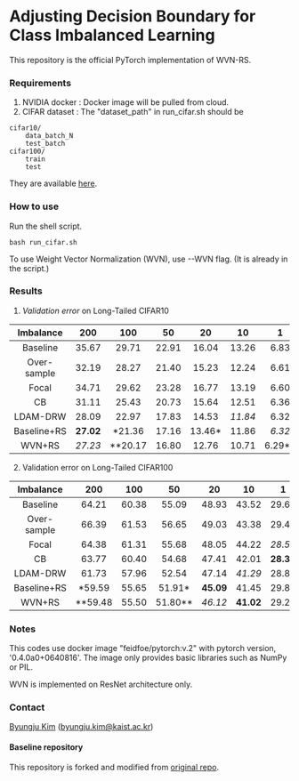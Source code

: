 # Adjusting Decision Boundary for Class Imbalanced Learning
This repository is the official PyTorch implementation of WVN-RS.


### Requirements
1. NVIDIA docker : Docker image will be pulled from cloud.
2. CIFAR dataset : The "dataset_path" in run_cifar.sh should be
```
cifar10/
    data_batch_N
    test_batch
cifar100/
    train
    test
```
They are available [here](https://www.cs.toronto.edu/~kriz/cifar.html).

### How to use
Run the shell script.
```
bash run_cifar.sh
```
To use Weight Vector Normalization (WVN), use --WVN flag. (It is already in the script.)

### Results
1. *Validation error* on Long-Tailed CIFAR10

Imbalance|200|100|50|20|10|1
:---:|:---:|:---:|:---:|:---:|:---:|:---:
Baseline   | 35.67 | 29.71 | 22.91 | 16.04 | 13.26 | 6.83
Over-sample| 32.19 | 28.27 | 21.40 | 15.23 | 12.24 | 6.61
Focal      | 34.71 | 29.62 | 23.28 | 16.77 | 13.19 | 6.60 
CB         | 31.11 | 25.43 | 20.73 | 15.64 | 12.51 | 6.36 
LDAM-DRW   | 28.09 | 22.97 | 17.83 | 14.53 | *11.84* | 6.32 
Baseline+RS| **27.02** | *21.36 | 17.16 | 13.46* | 11.86 | *6.32* 
WVN+RS     | *27.23* | **20.17 | 16.80 | 12.76 | 10.71 | 6.29** 


2. Validation error on Long-Tailed CIFAR100

Imbalance|200|100|50|20|10|1
:---:|:---:|:---:|:---:|:---:|:---:|:---:
Baseline   | 64.21 | 60.38 | 55.09 | 48.93 | 43.52 | 29.69
Over-sample| 66.39 | 61.53 | 56.65 | 49.03 | 43.38 | 29.41
Focal      | 64.38 | 61.31 | 55.68 | 48.05 | 44.22 | *28.52*
CB         | 63.77 | 60.40 | 54.68 | 47.41 | 42.01 | **28.39**
LDAM-DRW   | 61.73 | 57.96 | 52.54 | 47.14 | *41.29* | 28.85
Baseline+RS| *59.59 | 55.65 | 51.91* | **45.09** | 41.45 | 29.80
WVN+RS     | **59.48 | 55.50 | 51.80** | *46.12* | **41.02** | 29.22




### Notes
This codes use docker image "feidfoe/pytorch:v.2" with pytorch version, '0.4.0a0+0640816'.
The image only provides basic libraries such as NumPy or PIL.

WVN is implemented on ResNet architecture only.

### Contact
[Byungju Kim](https://feidfoe.github.io/) (byungju.kim@kaist.ac.kr)

#### Baseline repository
This repository is forked and modified from [original repo](https://github.com/bearpaw/pytorch-classification).

